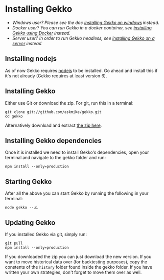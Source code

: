 # Installing Gekko

- *Windows user? Please see the doc [installing Gekko on windows](./installing_gekko_on_windows.md) instead.*
- *Docker user? You can run Gekko in a docker container, see [installing Gekko using Docker](./installing_gekko_using_docker.md) instead.*
- *Server user? In order to run Gekko headless, see [installing Gekko on a server](./installing_gekko_on_a_server.md) instead.*

## Installing nodejs

As of now Gekko requires [nodejs](https://nodejs.org/en/) to be installed. Go ahead and install this if it's not already (Gekko requires at least version 6).

## Installing Gekko

Either use Git or download the zip. For git, run this in a terminal:

    git clone git://github.com/askmike/gekko.git
    cd gekko

Alternatively download and extract [the zip here](https://github.com/askmike/gekko/archive/stable.zip).

## Installing Gekko dependencies

Once it is installed we need to install Gekko's dependencies, open your terminal and navigate to the gekko folder and run:

    npm install --only=production

## Starting Gekko

After all the above you can start Gekko by running the following in your terminal:

    node gekko --ui

## Updating Gekko

If you installed Gekko via git, simply run:

    git pull
    npm install --only=production

If you downloaded the zip you can just download the new version. If you want to move historical data over (for backtesting purposes), copy the constents of the `history` folder found inside the gekko folder. If you have written your own strategies, don't forget to move them over as well.